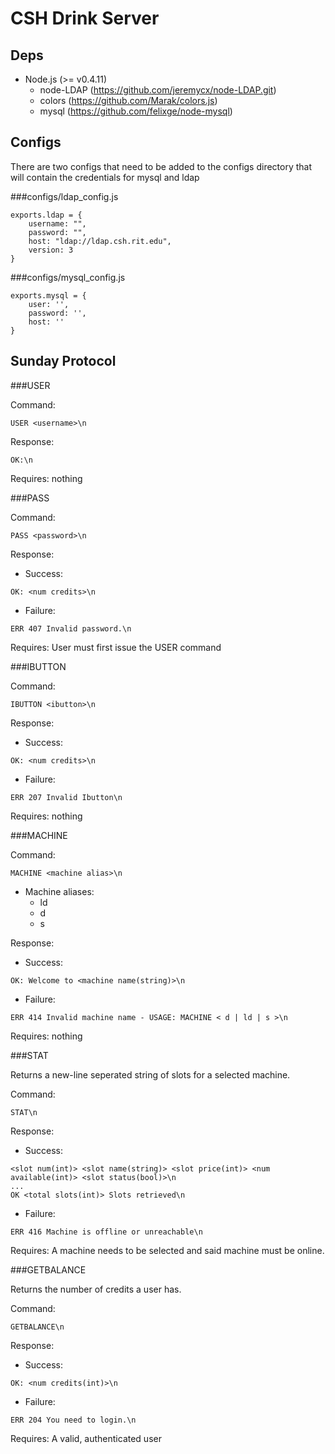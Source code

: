 CSH Drink Server
===

Deps
---
- Node.js (>= v0.4.11)
    - node-LDAP (https://github.com/jeremycx/node-LDAP.git)
    - colors (https://github.com/Marak/colors.js)
    - mysql (https://github.com/felixge/node-mysql)

Configs
---
There are two configs that need to be added to the configs directory that will contain the credentials for mysql and ldap

###configs/ldap_config.js

```
exports.ldap = {
    username: "",
    password: "",
    host: "ldap://ldap.csh.rit.edu",
    version: 3
}
```

###configs/mysql_config.js

```
exports.mysql = {
    user: '',
    password: '',
    host: ''
}
```

Sunday Protocol
---

###USER

Command:

```
USER <username>\n
```

Response:

```
OK:\n
```

Requires: nothing

###PASS

Command:

```
PASS <password>\n
```

Response:

- Success:

```
OK: <num credits>\n
```

- Failure:

```
ERR 407 Invalid password.\n
```

Requires: User must first issue the USER command

###IBUTTON

Command:

```
IBUTTON <ibutton>\n
```

Response:

- Success: 

```
OK: <num credits>\n
```

- Failure: 

```
ERR 207 Invalid Ibutton\n
```

Requires: nothing

###MACHINE

Command:

```
MACHINE <machine alias>\n
```

- Machine aliases:
    - ld
    - d
    - s

Response:

- Success: 

```
OK: Welcome to <machine name(string)>\n
```

- Failure: 

```
ERR 414 Invalid machine name - USAGE: MACHINE < d | ld | s >\n
```

Requires: nothing

###STAT

Returns a new-line seperated string of slots for a selected machine.

Command:

```
STAT\n
```

Response:

- Success:

```
<slot num(int)> <slot name(string)> <slot price(int)> <num available(int)> <slot status(bool)>\n
...
OK <total slots(int)> Slots retrieved\n
```

- Failure:

```
ERR 416 Machine is offline or unreachable\n
```

Requires: A machine needs to be selected and said machine must be online.

###GETBALANCE

Returns the number of credits a user has.

Command:

```
GETBALANCE\n
```

Response:

- Success:

```
OK: <num credits(int)>\n
```

- Failure:

```
ERR 204 You need to login.\n
```

Requires: A valid, authenticated user
